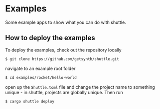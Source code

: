 # Examples

Some example apps to show what you can do with shuttle.

## How to deploy the examples

To deploy the examples, check out the repository locally

```bash
$ git clone https://github.com/getsynth/shuttle.git
```

navigate to an example root folder

```bash
$ cd examples/rocket/hello-world
```

open up the `Shuttle.toml` file and change the project name to something 
unique - in shuttle, projects are globally unique. Then run

```bash
$ cargo shuttle deploy
```